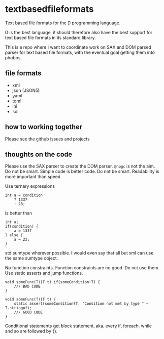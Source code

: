 # textbasedfileformats

Text based file formats for the D programming language.

D is the best language, it should therefore also have the best support for text
based file formats in its standard library.

This is a repo where I want to coordinate work on SAX and DOM parsed parser for
text based file formats, with the eventual goal getting them into phobos.

## file formats

* xml
* json (JSON5)
* yaml
* toml
* ini
* sdl

## how to working together

Please see the github issues and projects

## thoughts on the code

Please use the SAX parser to create the DOM parser.
`@nogc` is not the aim.
Do not be smart.
Simple code is better code.
Do not be smart.
Readability is more important than speed.

Use ternary expressions
```
int a = condition
	? 1337
	: 23;
```
is better than
```
int a;
if(condition) {
	a = 1337
} else {
	a = 23;
}
```

std.sumtype wherever possible.
I would even say that all but xml can use the same sumtype object.

No function constraints.
Function constraints are no good.
Do not use them. Use static asserts and jump functions.

```
void someFunc(T)(T t) if(someCondition!T) {
	/// BAD CODE
}
```

```
void someFunc(T)(T t) {
	static assert(someCondition!T, "Condition not met by type " ~ T.stringof);
	/// GOOD CODE
}
```

Conditional statements get block statement, aka. every if, foreach, while and so
are followed by {}.
